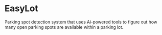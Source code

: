 # EasyLot
Parking spot detection system that uses Ai-powered tools to figure out how many open parking spots are available within a parking lot.
